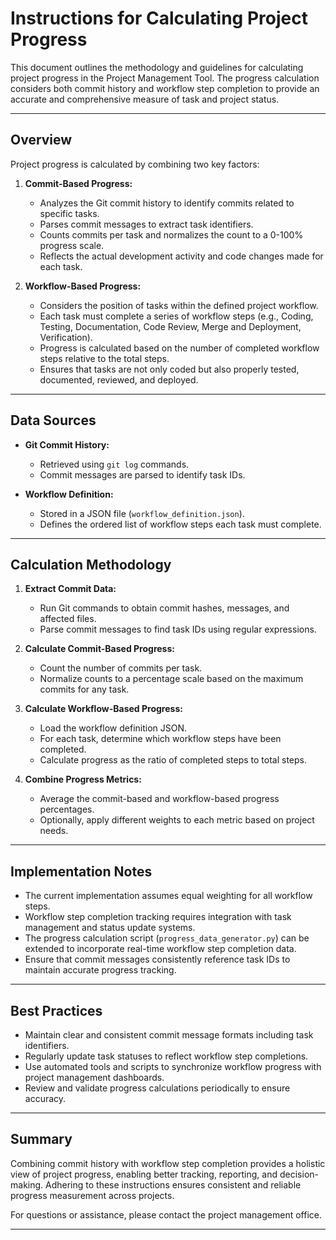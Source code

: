 # Instructions for Calculating Project Progress

This document outlines the methodology and guidelines for calculating project progress in the Project Management Tool. The progress calculation considers both commit history and workflow step completion to provide an accurate and comprehensive measure of task and project status.

---

## Overview

Project progress is calculated by combining two key factors:

1. **Commit-Based Progress:**
   - Analyzes the Git commit history to identify commits related to specific tasks.
   - Parses commit messages to extract task identifiers.
   - Counts commits per task and normalizes the count to a 0-100% progress scale.
   - Reflects the actual development activity and code changes made for each task.

2. **Workflow-Based Progress:**
   - Considers the position of tasks within the defined project workflow.
   - Each task must complete a series of workflow steps (e.g., Coding, Testing, Documentation, Code Review, Merge and Deployment, Verification).
   - Progress is calculated based on the number of completed workflow steps relative to the total steps.
   - Ensures that tasks are not only coded but also properly tested, documented, reviewed, and deployed.

---

## Data Sources

- **Git Commit History:**
  - Retrieved using `git log` commands.
  - Commit messages are parsed to identify task IDs.

- **Workflow Definition:**
  - Stored in a JSON file (`workflow_definition.json`).
  - Defines the ordered list of workflow steps each task must complete.

---

## Calculation Methodology

1. **Extract Commit Data:**
   - Run Git commands to obtain commit hashes, messages, and affected files.
   - Parse commit messages to find task IDs using regular expressions.

2. **Calculate Commit-Based Progress:**
   - Count the number of commits per task.
   - Normalize counts to a percentage scale based on the maximum commits for any task.

3. **Calculate Workflow-Based Progress:**
   - Load the workflow definition JSON.
   - For each task, determine which workflow steps have been completed.
   - Calculate progress as the ratio of completed steps to total steps.

4. **Combine Progress Metrics:**
   - Average the commit-based and workflow-based progress percentages.
   - Optionally, apply different weights to each metric based on project needs.

---

## Implementation Notes

- The current implementation assumes equal weighting for all workflow steps.
- Workflow step completion tracking requires integration with task management and status update systems.
- The progress calculation script (`progress_data_generator.py`) can be extended to incorporate real-time workflow step completion data.
- Ensure that commit messages consistently reference task IDs to maintain accurate progress tracking.

---

## Best Practices

- Maintain clear and consistent commit message formats including task identifiers.
- Regularly update task statuses to reflect workflow step completions.
- Use automated tools and scripts to synchronize workflow progress with project management dashboards.
- Review and validate progress calculations periodically to ensure accuracy.

---

## Summary

Combining commit history with workflow step completion provides a holistic view of project progress, enabling better tracking, reporting, and decision-making. Adhering to these instructions ensures consistent and reliable progress measurement across projects.

For questions or assistance, please contact the project management office.

---
